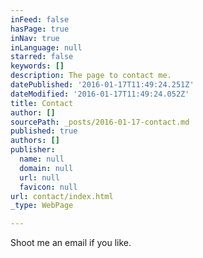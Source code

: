 ```yaml
---
inFeed: false
hasPage: true
inNav: true
inLanguage: null
starred: false
keywords: []
description: The page to contact me.
datePublished: '2016-01-17T11:49:24.251Z'
dateModified: '2016-01-17T11:49:24.052Z'
title: Contact
author: []
sourcePath: _posts/2016-01-17-contact.md
published: true
authors: []
publisher:
  name: null
  domain: null
  url: null
  favicon: null
url: contact/index.html
_type: WebPage

---
```

Shoot me an email if you like.